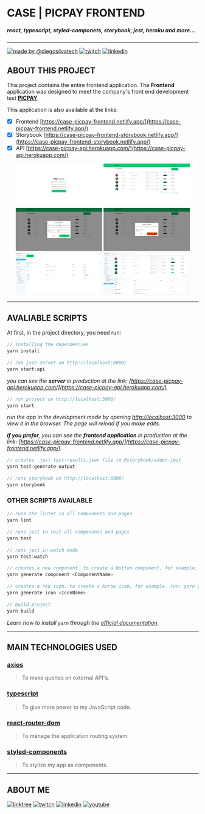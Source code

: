 # CASE | PICPAY FRONTEND

##### react, typescript, styled-componets, storybook, jest, heroku and more...

---

[![made by @diegosilvatech](https://img.shields.io/badge/made%20by-Diego%20Silva-11c76f?style=for-the-badge)](https://linktr.ee/diegosilvatech)
[![twitch](https://img.shields.io/badge/twitch-@diegosilvatech-6441a5?style=for-the-badge&logo=twitch)](https://www.twitch.tv/diegosilvatech)
[![linkedin](https://img.shields.io/badge/linkedin-@diegosilvatech-0e76a8?style=for-the-badge&logo=linkedin)](https://linkedin.com/in/diegosilvatech)

## ABOUT THIS PROJECT

This project contains the entire frontend application. The **Frontend** application was designed to meet the company's front end development test **[PICPAY](https://www.picpay.com/)**.

This application is also available at the links: 
- [x] Frontend [https://case-picpay-frontend.netlify.app/](https://case-picpay-frontend.netlify.app/)
- [x] Storybook [https://case-picpay-frontend-storybook.netlify.app/](https://case-picpay-frontend-storybook.netlify.app/)
- [x] API [https://case-picpay-api.herokuapp.com/](https://case-picpay-api.herokuapp.com/)

<p align="center">
  <img src="./public/gallery/page-login.png" width="45%" />
  <img src="./public/gallery/page-payments.png" width="45%" />
  <img src="./public/gallery/page-payments-add.png" width="45%" />
  <img src="./public/gallery/page-payments-delete.png" width="45%" />
  <img src="./public/gallery/storybook-button.png" width="45%" />
  <img src="./public/gallery/storybook-table.png" width="45%" />
</p>

---

## AVALIABLE SCRIPTS

At first, in the project directory, you need run:

```jsx
// installing the dependencies
yarn install
```

```jsx
// run json-server on http://localhost:8000/
yarn start:api
```
_you can see the **server** in production at the link: [https://case-picpay-api.herokuapp.com/](https://case-picpay-api.herokuapp.com/)._

```jsx
// run project on http://localhost:3000/
yarn start
```
_run the app in the development mode by opening [http://localhost:3000](http://localhost:3000) to view it in the browser. The page will reload if you make edits._

_**if you prefer**, you can see the **frontend application** in production at the link: [https://case-picpay-frontend.netlify.app/](https://case-picpay-frontend.netlify.app/)._

```jsx
// creates .jest-test-results.json file to @storybook/addon-jest
yarn test:generate-output
```

```jsx
// runs storybook on http://localhost:6006/
yarn storybook
```

### OTHER SCRIPTS AVAILABLE

```jsx
// runs the linter in all components and pages
yarn lint
```

```jsx
// runs jest to test all components and pages
yarn test
```

```jsx
// runs jest in watch mode
yarn test:watch
```

```jsx
// creates a new component. to create a Button component, for example, run: yarn generate Button
yarn generate component <ComponentName>
```

```jsx
// creates a new icon. to create a Arrow icon, for example, run: yarn generate icon Arrow
yarn generate icon <IconName>
```

```jsx
// build project
yarn build
```

_Learn how to install `yarn` through the [official documentation](https://yarnpkg.com/pt-BR/docs/install)._

---

## MAIN TECHNOLOGIES USED

### [axios](https://github.com/axios/axios/)

> To make queries on external API's.

### [typescript](https://www.typescriptlang.org/)

> To give more power to my JavaScript code.

### [react-router-dom](https://reactrouter.com/)

> To manage the application routing system.

### [styled-components](https://styled-components.com/)

> To stylize my app as components.

---

## ABOUT ME

[![linktree](https://img.shields.io/badge/linktree-@diegosilvatech-11c76f?style=for-the-badge&logo=linktree)](https://linktr.ee/diegosilvatech)
[![twitch](https://img.shields.io/badge/twitch-@diegosilvatech-6441a5?style=for-the-badge&logo=twitch)](https://www.twitch.tv/diegosilvatech)
[![linkedin](https://img.shields.io/badge/linkedin-@diegosilvatech-0e76a8?style=for-the-badge&logo=linkedin)](https://linkedin.com/in/diegosilvatech)
[![youtube](https://img.shields.io/badge/youtube-@diegosilvatech-cc0000?style=for-the-badge&logo=youtube)](https://www.youtube.com/channel/UCECVV8ODiaQtur7EyS73i1g/videos)
